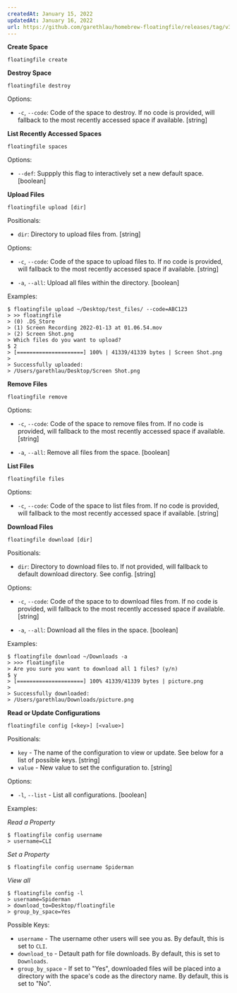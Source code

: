```yaml
---
createdAt: January 15, 2022
updatedAt: January 16, 2022
url: https://github.com/garethlau/homebrew-floatingfile/releases/tag/v3.4.0
---
```


**Create Space**

`floatingfile create`

**Destroy Space**

`floatingfile destroy`

Options:

- `-c`, `--code`: Code of the space to destroy. If no code is provided, will fallback to the most recently accessed space if available. [string]

**List Recently Accessed Spaces**

`floatingfile spaces`

Options:

- `--def`: Suppply this flag to interactively set a new default space. [boolean]

**Upload Files**

`floatingfile upload [dir]`

Positionals:

- `dir`: Directory to upload files from. [string]

Options:

- `-c`, `--code`: Code of the space to upload files to. If no code is provided, will fallback to the most recently accessed space if available. [string]

- `-a`, `--all`: Upload all files within the directory. [boolean]

Examples:

```
$ floatingfile upload ~/Desktop/test_files/ --code=ABC123
> >> floatingfile
> (0) .DS_Store
> (1) Screen Recording 2022-01-13 at 01.06.54.mov
> (2) Screen Shot.png
> Which files do you want to upload?
$ 2
> [=====================] 100% | 41339/41339 bytes | Screen Shot.png
>
> Successfully uploaded:
> /Users/garethlau/Desktop/Screen Shot.png
```

**Remove Files**

`floatingfile remove`

Options:

- `-c`, `--code`: Code of the space to remove files from. If no code is provided, will fallback to the most recently accessed space if available. [string]

- `-a`, `--all`: Remove all files from the space. [boolean]

**List Files**

`floatingfile files`

Options:

- `-c`, `--code`: Code of the space to list files from. If no code is provided, will fallback to the most recently accessed space if available. [string]

**Download Files**

`floatingfile download [dir]`

Positionals:

- `dir`: Directory to download files to. If not provided, will fallback to default download directory. See config. [string]

Options:

- `-c`, `--code`: Code of the space to to download files from. If no code is provided, will fallback to the most recently accessed space if available. [string]

- `-a`, `--all`: Download all the files in the space. [boolean]

Examples:

```
$ floatingfile download ~/Downloads -a
> >>> floatingfile
> Are you sure you want to download all 1 files? (y/n)
$ y
> [=====================] 100% 41339/41339 bytes | picture.png
>
> Successfully downloaded:
> /Users/garethlau/Downloads/picture.png
```

**Read or Update Configurations**

`floatingfile config [<key>] [<value>]`

Positionals:

- `key` - The name of the configuration to view or update. See below for a list of possible keys. [string]
- `value` - New value to set the configuration to. [string]

Options:

- `-l`, `--list` - List all configurations. [boolean]

Examples:

_Read a Property_

```
$ floatingfile config username
> username=CLI
```

_Set a Property_

```
$ floatingfile config username Spiderman
```

_View all_

```
$ floatingfile config -l
> username=Spiderman
> download_to=Desktop/floatingfile
> group_by_space=Yes
```

Possible Keys:

- `username` - The username other users will see you as. By default, this is set to `CLI`.
- `download_to` - Detault path for file downloads. By default, this is set to `Downloads`.
- `group_by_space` - If set to "Yes", downloaded files will be placed into a directory with the space's code as the directory name. By default, this is set to "No".
